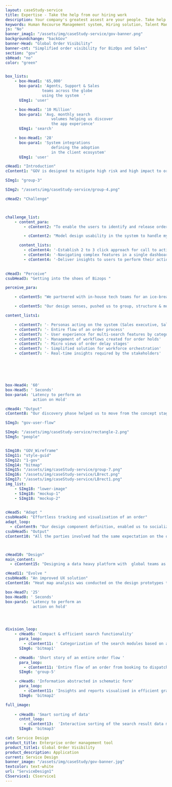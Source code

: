 ```yaml
---
layout: caseStudy-service
title: Expertise - Take the help from our hiring work
description: Your company's greatest assest are your people. Take help our hiring experts to recruit the best desired talents.
keywords: Human Recourse Management system, Hiring solution, Talent Management Software, Application Tracking System, AI-Enabled, Recruitment Management software, recruitment system, Talent CRM, HR Software, Bangalore, India
js: "No"
banner_imag1: "/assets/img/caseStudy-service/gov-banner.png"
backgroundchange: "backGov"
banner-Head: "Global Order Visibility"
banner-cnt: "Simplified order visibility for BizOps and Sales"
section: "gov"
sbHead: "no"
color: "green"


box_lists:
    - box-Head1: '65,000'
      box-para1: 'Agents, Support & Sales 
                teams across the globe 
                using the system  '
      UImg1: 'user'

    - box-Head1: '10 Million'
      box-para1: 'Avg. monthly search
                    volumes helping us discover
                    the app experience'
      UImg1: 'search'

    - box-Head1: '28'
      box-para1: 'System integrations
                    defining the adoption
                    in the client ecosystem'
      UImg1: 'user'

cHead1: "Introduction"
cContent1: "GOV is designed to mitigate high risk and high impact to orders booked by customers through various                channels and ensure high predictability on order delivery and fulfilling rich customer experience."

SImg1: "group-3"

SImg2: "/assets/img/caseStudy-service/group-4.png"

cHead2: "Challenge"



challenge_list:
    - content_para:
        - cContent2: "To enable the users to identify and release order holds in realtime. Design a view to correlate and establish data dependencies to take correction action."

        - cContent2: "Model design usability in the system to handle myriad of filters & search criteria from different user personas in large volumes to run their bizops."

      content_lists:
        - cContent4: '-Establish 2 to 3 click approach for call to action'
        - cContent4: '-Navigating complex features in a single dashboard'
        - cContent4: '-Deliver insights to users to perform their actions'
      

cHead3: "Perceive"
csubHead3: "Getting into the shoes of Bizops "

perceive_para:

    - cContent5: "We partnered with in-house tech teams for an ice-breaker session with our customer. We spent time understanding their bizops, data dependencies, workgroup dependencies in the organization. Learnt few things about the performance issues in their current system."

    - cContent5: "Our design senses, pushed us to group, structure & modularize every element of the discussion to create context on the problem statement & dependencies. What came-out as an outcome was magical!"

content_lists1:

    - cContent7: '- Personas acting on the system (Sales executive, Sales manager, Agents and admin)'
    - cContent7: '- Entire flow of an order process'
    - cContent7: '- User experience for multi-search features by categorizing 42 filters to 10 groups.'
    - cContent7: '- Management of workflows created for order holds'
    - cContent7: '- Micro views of order delay stages'
    - cContent7: '- Simplified solution for workforce orchestration'
    - cContent7: '- Real-time insights required by the stakeholders'






box-Head4: '60'
box-Head5: ' Seconds'
box-para4: 'Latency to perform an 
            action on Hold'

cHead4: "Output"
cContent8: "Our discovery phase helped us to move from the concept stage to visualization. Though the transactions volume were high with multiple user types, we were able to nail the components required for the design iteration stages."

SImg3: "gov-user-flow"

SImg4: "/assets/img/caseStudy-service/rectangle-2.png"
SImg5: "people"


SImg10: "GOV_Wireframe"
SImg11: "style-guid"
SImg12: "1-gov"
SImg14: "bitmap"
SImg15: "/assets/img/caseStudy-service/group-7.png"
SImg16: "/assets/img/caseStudy-service/LBrect.png"
SImg17: "/assets/img/caseStudy-service/LBrect1.png"
img_list:
    - SImg18: "lower-image"
    - SImg18: "mockup-1"
    - SImg18: "mockup-2"
    

cHead5: "Adapt "
csubHead4: "Effortless tracking and visualisation of an order"
adapt_loop:
  - cContent9: "Our design component definition, enabled us to socialize the first visual draft of the application for review with the user community. Iterations of data sets, workflow dependencies, user scenarios, workgroup priorities were done progressively."
csubHead5: "Output"
cContent10: "All the parties involved had the same expectation on the outcome of the work."



cHead10: "Design"
main_content:
  - cContent15: "Designing a data heavy platform with  global teams as users, come with a lot of restrictions. But the Adapt stage of our process along with the atomic design method, helped us to come up with a design language that fits all."

cHead11: "Evolve "
csubHead6: "An improved UX solution"
cContent16: "Heat map analysis was conducted on the design prototypes to understand the success rate of the UX strategies we applied. Staying in touch and continuous engagement with the customers made the entire ideation and design flow seamless which resulted in a product which customer wanted and love."

box-Head7: '25'
box-Head8: ' Seconds'
box-para5: 'Latency to perform an 
            action on hold'




division_loop:
    - cHead6: 'Compact & efficient search functionality'
      para_loop:
        - cContent11: ' Categorization of the search modules based on a Regular search, Workflow search and Distress order search with a simple dropdown model. This categorization with the added smart multi-search capability makes finding an order a breeze.'
      SImg6: 'bitmap1'

    - cHead6: 'Short story of an entire order flow '
      para_loop:
        - cContent11: 'Entire flow of an order from booking to dispatching in a slider tray format, gave a clear insight on the order journey to help order prediction. The ability to navigate to the hold and workflow actions from respective orders irrespective of single or tie order, reduces the amount of clicks to remediate a hiccup on the flow.'
      SImg6: 'group-5'

    - cHead6: 'Information abstracted in schematic form'
      para_loop:
        - cContent11: 'Insights and reports visualised in efficient graphic representation. Viewing the data by region and country wise distribution helps the decision making faster for sales.'
      SImg6: 'bitmap2'

full_image:
    
    - cHead8: 'Smart sorting of data'
      cntnt_loop:
        - cContent13:  'Interactive sorting of the search result data makes the decision makers focus on actionable items rather than, wasting time on horizontal scrolling across the 144 columns to perform an action. Smart grouping of filters based on user context decreased the latency to take an action on an issue from 50 sec to 23 sec.'
      SImg8: 'bitmap3'

cat: Service Design
product_title: Enterprise order management tool
product_title1: Global Order Visibility
product_description: Application
current: Service Design
banner_image: "/assets/img/caseStudy/gov-banner.jpg"
textcolor: text-white
url: "ServiceDesign1"
CSservice1: CSservice1
---
```


